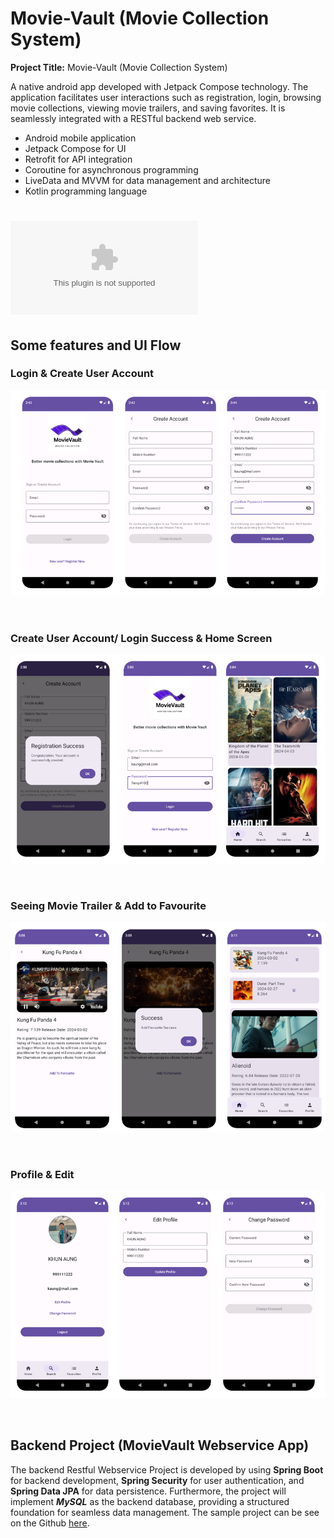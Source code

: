 # **Movie-Vault (Movie Collection System)**

**Project Title:** Movie-Vault (Movie Collection System)

A native android app developed with Jetpack Compose technology. The application facilitates user interactions such as registration, login, browsing movie collections, viewing movie trailers, and saving favorites. It is seamlessly integrated with a RESTful backend web service.

* Android mobile application
* Jetpack Compose for UI
* Retrofit for API integration
* Coroutine for asynchronous programming
* LiveData and MVVM for data management and architecture
* Kotlin programming language

# ![DOWNLOAD APK](release/MovieVault.apk)

## Some features and UI Flow

### **Login & Create User Account**


![img.png](screens/login_create.png)

<br/>

### **Create User Account/ Login Success & Home Screen**

![img.png](create_login_success_home.png)

<br/>

### **Seeing Movie Trailer & Add to Favourite**

![img.png](seemovie_addfavourite.png)

<br/>

### **Profile & Edit** 

![img.png](profile_edit_pwd.png)


<br/>

## **Backend Project (MovieVault Webservice App)**

The backend Restful Webservice Project is developed by using **Spring Boot** for backend development, **Spring Security** for user authentication, and **Spring Data JPA** for data persistence. Furthermore, the project will implement _**MySQL**_ as the backend database, providing a structured foundation for seamless data management. 
The sample project can be see on the Github [here](https://github.com/ksmaprince/MovieValut-WebServices).